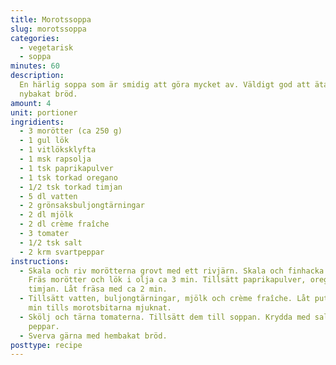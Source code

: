 ```yaml
---
title: Morotssoppa
slug: morotssoppa
categories:
  - vegetarisk
  - soppa
minutes: 60
description:
  En härlig soppa som är smidig att göra mycket av. Väldigt god att äta med
  nybakat bröd.
amount: 4
unit: portioner
ingridients:
  - 3 morötter (ca 250 g)
  - 1 gul lök
  - 1 vitlöksklyfta
  - 1 msk rapsolja
  - 1 tsk paprikapulver
  - 1 tsk torkad oregano
  - 1/2 tsk torkad timjan
  - 5 dl vatten
  - 2 grönsaksbuljongtärningar
  - 2 dl mjölk
  - 2 dl crème fraîche
  - 3 tomater
  - 1/2 tsk salt
  - 2 krm svartpeppar
instructions:
  - Skala och riv morötterna grovt med ett rivjärn. Skala och finhacka löken.
    Fräs morötter och lök i olja ca 3 min. Tillsätt paprikapulver, oregano och
    timjan. Låt fräsa med ca 2 min.
  - Tillsätt vatten, buljongtärningar, mjölk och crème fraîche. Låt puttra ca 10
    min tills morotsbitarna mjuknat.
  - Skölj och tärna tomaterna. Tillsätt dem till soppan. Krydda med salt och
    peppar.
  - Sverva gärna med hembakat bröd.
posttype: recipe
---
```

